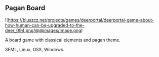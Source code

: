 Pagan Board
-----------

!(https://bluszcz.net/projects/games/deerportal/deerportal-game-about-how-human-can-be-upgraded-to-the-deer_094.png/@@images/image.png)

A board game with classical elements and pagan theme.

SFML, Linux, OSX, Windows.
